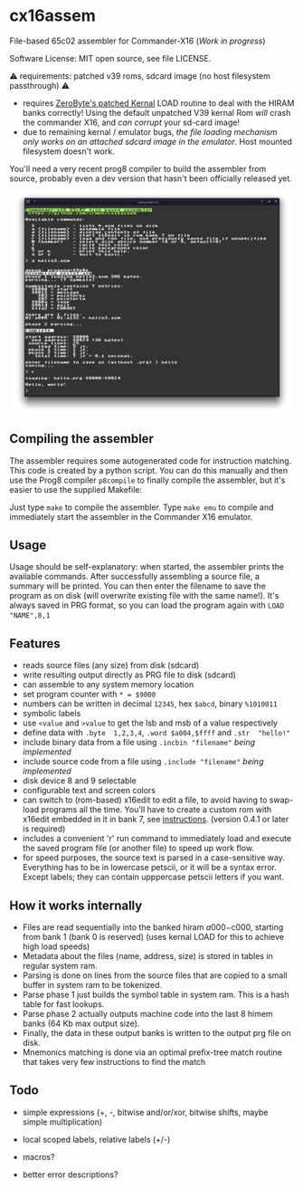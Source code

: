 # cx16assem

File-based 65c02 assembler for Commander-X16 (*Work in progress*)

Software License: MIT open source, see file LICENSE.

⚠️ requirements: patched v39 roms, sdcard image (no host filesystem passthrough) ⚠️
- requires [ZeroByte's patched Kernal](https://www.commanderx16.com/forum/index.php?/topic/2064-r39-patched-kernal-to-fix-load-into-hiram-functionality)
LOAD routine to deal with the HIRAM banks correctly!
Using the default unpatched V39 kernal Rom *will* crash the commander X16, and *can corrupt* your sd-card image!
- due to remaining kernal / emulator bugs, *the file loading mechanism only
works on an attached sdcard image in the emulator*. Host mounted filesystem doesn't work.

You'll need a very recent prog8 compiler to build the assembler from source, probably even a dev version
that hasn't been officially released yet.

![Assembler screenshot](./screenshot.png "Screenshot of the assembler running in X16 emulator")

## Compiling the assembler

The assembler requires some autogenerated code for instruction matching.
This code is created by a python script. You can do this manually and then use
the Prog8 compiler ``p8compile`` to finally compile the assembler, but
it's easier to use the supplied Makefile: 

Just type ``make`` to compile the assembler.
Type ``make emu`` to compile and immediately start the assembler in the Commander X16 emulator.


## Usage

Usage should be self-explanatory: when started, the assembler prints the available commands.
After successfully assembling a source file, a summary will be printed. 
You can then enter the filename to save the program as on disk (will overwrite existing file with the same name!).
It's always saved in PRG format, so you can load the program again with ``LOAD "NAME",8,1``

## Features

- reads source files (any size) from disk  (sdcard)
- write resulting output directly as PRG file to disk (sdcard)
- can assemble to any system memory location 
- set program counter with ```* = $9000```
- numbers can be written in decimal ``12345``, hex ``$abcd``, binary ``%1010011``
- symbolic labels
- use ``<value`` and ``>value`` to get the lsb and msb of a value respectively
- define data with ``.byte  1,2,3,4``, ``.word $a004,$ffff`` and ``.str  "hello!"``
- include binary data from a file using ``.incbin "filename"``   *being implemented*
- include source code from a file using ``.include "filename"``   *being implemented*
- disk device 8 and 9 selectable
- configurable text and screen colors
- can switch to (rom-based) x16edit to edit a file, to avoid having to swap-load programs all the time.
  You'll have to create a custom rom with x16edit embedded in it in bank 7, see [instructions](https://github.com/stefan-b-jakobsson/x16-edit/blob/master/docs/romnotes.pdf).
  (version 0.4.1 or later is required)
- includes a convenient 'r' run command to immediately load and execute the saved program file (or another file) to speed up work flow.
- for speed purposes, the source text is parsed in a case-sensitive way.
  Everything has to be in lowercase petscii, or it will be a syntax error. Except labels; they can contain upppercase petscii letters if you want.

## How it works internally
- Files are read sequentially into the banked hiram $a000-$c000, starting from bank 1 (bank 0 is reserved)
  (uses kernal LOAD for this to achieve high load speeds)
- Metadata about the files (name, address, size) is stored in tables in regular system ram.
- Parsing is done on lines from the source files that are copied to a small buffer in system ram to be tokenized.
- Parse phase 1 just builds the symbol table in system ram. This is a hash table for fast lookups.
- Parse phase 2 actually outputs machine code into the last 8 himem banks (64 Kb max output size).
- Finally, the data in these output banks is written to the output prg file on disk.
- Mnemonics matching is done via an optimal prefix-tree match routine that takes very few instructions to find the match

## Todo

- simple expressions  (+, -, bitwise and/or/xor, bitwise shifts, maybe simple multiplication)

- local scoped labels, relative labels (+/-)

- macros?

- better error descriptions?
